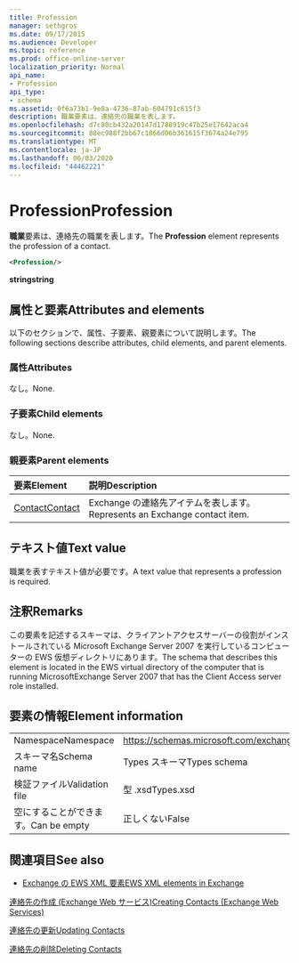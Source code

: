 ```yaml
---
title: Profession
manager: sethgros
ms.date: 09/17/2015
ms.audience: Developer
ms.topic: reference
ms.prod: office-online-server
localization_priority: Normal
api_name:
- Profession
api_type:
- schema
ms.assetid: 0f6a73b1-9e8a-4736-87ab-604791c615f3
description: 職業要素は、連絡先の職業を表します。
ms.openlocfilehash: d7c80cb432a20147d1788919c47b25e17642aca4
ms.sourcegitcommit: 88ec988f2bb67c1866d06b361615f3674a24e795
ms.translationtype: MT
ms.contentlocale: ja-JP
ms.lasthandoff: 06/03/2020
ms.locfileid: "44462221"
---
```

# <a name="profession"></a><span data-ttu-id="bb311-103">Profession</span><span class="sxs-lookup"><span data-stu-id="bb311-103">Profession</span></span>

<span data-ttu-id="bb311-104">**職業**要素は、連絡先の職業を表します。</span><span class="sxs-lookup"><span data-stu-id="bb311-104">The **Profession** element represents the profession of a contact.</span></span> 
  
```xml
<Profession/>
```

 <span data-ttu-id="bb311-105">**string**</span><span class="sxs-lookup"><span data-stu-id="bb311-105">**string**</span></span>
## <a name="attributes-and-elements"></a><span data-ttu-id="bb311-106">属性と要素</span><span class="sxs-lookup"><span data-stu-id="bb311-106">Attributes and elements</span></span>

<span data-ttu-id="bb311-107">以下のセクションで、属性、子要素、親要素について説明します。</span><span class="sxs-lookup"><span data-stu-id="bb311-107">The following sections describe attributes, child elements, and parent elements.</span></span>
  
### <a name="attributes"></a><span data-ttu-id="bb311-108">属性</span><span class="sxs-lookup"><span data-stu-id="bb311-108">Attributes</span></span>

<span data-ttu-id="bb311-109">なし。</span><span class="sxs-lookup"><span data-stu-id="bb311-109">None.</span></span>
  
### <a name="child-elements"></a><span data-ttu-id="bb311-110">子要素</span><span class="sxs-lookup"><span data-stu-id="bb311-110">Child elements</span></span>

<span data-ttu-id="bb311-111">なし。</span><span class="sxs-lookup"><span data-stu-id="bb311-111">None.</span></span>
  
### <a name="parent-elements"></a><span data-ttu-id="bb311-112">親要素</span><span class="sxs-lookup"><span data-stu-id="bb311-112">Parent elements</span></span>

|<span data-ttu-id="bb311-113">**要素**</span><span class="sxs-lookup"><span data-stu-id="bb311-113">**Element**</span></span>|<span data-ttu-id="bb311-114">**説明**</span><span class="sxs-lookup"><span data-stu-id="bb311-114">**Description**</span></span>|
|:-----|:-----|
|[<span data-ttu-id="bb311-115">Contact</span><span class="sxs-lookup"><span data-stu-id="bb311-115">Contact</span></span>](contact.md) <br/> |<span data-ttu-id="bb311-116">Exchange の連絡先アイテムを表します。</span><span class="sxs-lookup"><span data-stu-id="bb311-116">Represents an Exchange contact item.</span></span>  <br/> |
   
## <a name="text-value"></a><span data-ttu-id="bb311-117">テキスト値</span><span class="sxs-lookup"><span data-stu-id="bb311-117">Text value</span></span>

<span data-ttu-id="bb311-118">職業を表すテキスト値が必要です。</span><span class="sxs-lookup"><span data-stu-id="bb311-118">A text value that represents a profession is required.</span></span>
  
## <a name="remarks"></a><span data-ttu-id="bb311-119">注釈</span><span class="sxs-lookup"><span data-stu-id="bb311-119">Remarks</span></span>

<span data-ttu-id="bb311-120">この要素を記述するスキーマは、クライアントアクセスサーバーの役割がインストールされている Microsoft Exchange Server 2007 を実行しているコンピューターの EWS 仮想ディレクトリにあります。</span><span class="sxs-lookup"><span data-stu-id="bb311-120">The schema that describes this element is located in the EWS virtual directory of the computer that is running MicrosoftExchange Server 2007 that has the Client Access server role installed.</span></span>
  
## <a name="element-information"></a><span data-ttu-id="bb311-121">要素の情報</span><span class="sxs-lookup"><span data-stu-id="bb311-121">Element information</span></span>

|||
|:-----|:-----|
|<span data-ttu-id="bb311-122">Namespace</span><span class="sxs-lookup"><span data-stu-id="bb311-122">Namespace</span></span>  <br/> |https://schemas.microsoft.com/exchange/services/2006/types  <br/> |
|<span data-ttu-id="bb311-123">スキーマ名</span><span class="sxs-lookup"><span data-stu-id="bb311-123">Schema name</span></span>  <br/> |<span data-ttu-id="bb311-124">Types スキーマ</span><span class="sxs-lookup"><span data-stu-id="bb311-124">Types schema</span></span>  <br/> |
|<span data-ttu-id="bb311-125">検証ファイル</span><span class="sxs-lookup"><span data-stu-id="bb311-125">Validation file</span></span>  <br/> |<span data-ttu-id="bb311-126">型 .xsd</span><span class="sxs-lookup"><span data-stu-id="bb311-126">Types.xsd</span></span>  <br/> |
|<span data-ttu-id="bb311-127">空にすることができます。</span><span class="sxs-lookup"><span data-stu-id="bb311-127">Can be empty</span></span>  <br/> |<span data-ttu-id="bb311-128">正しくない</span><span class="sxs-lookup"><span data-stu-id="bb311-128">False</span></span>  <br/> |
   
## <a name="see-also"></a><span data-ttu-id="bb311-129">関連項目</span><span class="sxs-lookup"><span data-stu-id="bb311-129">See also</span></span>



- [<span data-ttu-id="bb311-130">Exchange の EWS XML 要素</span><span class="sxs-lookup"><span data-stu-id="bb311-130">EWS XML elements in Exchange</span></span>](ews-xml-elements-in-exchange.md)


[<span data-ttu-id="bb311-131">連絡先の作成 (Exchange Web サービス)</span><span class="sxs-lookup"><span data-stu-id="bb311-131">Creating Contacts (Exchange Web Services)</span></span>](https://msdn.microsoft.com/library/4845917e-70d1-481c-bbd7-011ec6571789%28Office.15%29.aspx)
  
[<span data-ttu-id="bb311-132">連絡先の更新</span><span class="sxs-lookup"><span data-stu-id="bb311-132">Updating Contacts</span></span>](https://msdn.microsoft.com/library/9a865953-b94a-4229-b632-2dee433314be%28Office.15%29.aspx)
  
[<span data-ttu-id="bb311-133">連絡先の削除</span><span class="sxs-lookup"><span data-stu-id="bb311-133">Deleting Contacts</span></span>](https://msdn.microsoft.com/library/fcc3dc84-cd3e-455e-a1a7-ae6921c9b588%28Office.15%29.aspx)

